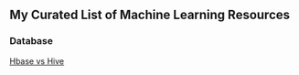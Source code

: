 ## My Curated List of Machine Learning Resources

### Database

[Hbase vs Hive](https://www.youtube.com/watch?v=ghvSbi66ysQ)
